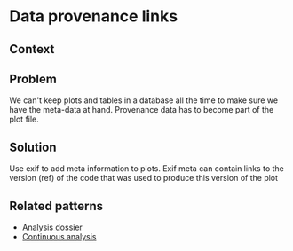 # Data provenance links

## Context

## Problem
We can't keep plots and tables in a database all the time to make sure we have the meta-data at hand. Provenance data has to become part of the plot file.

## Solution

Use exif to add meta information to plots. Exif meta can contain links to the version (ref) of the code that was used to produce this version of the plot

## Related patterns
* [Analysis dossier](analysis-dossier.md)
* [Continuous analysis](continuous-analysis.md)
